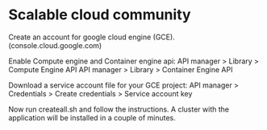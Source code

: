 # Scalable cloud community

Create an account for google cloud engine (GCE). (console.cloud.google.com)

Enable Compute engine and Container engine api:
API manager > Library > Compute Engine API
API manager > Library > Container Engine API

Download a service account file for your GCE project:
API manager > Credentials > Create credentials > Service account key

Now run createall.sh and follow the instructions. A cluster with the application will be installed in a couple of minutes.
